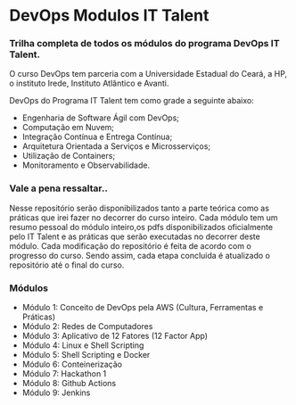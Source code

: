 # DevOps Modulos IT Talent
### Trilha completa de todos os módulos do programa DevOps IT Talent.

O curso DevOps tem parceria com a Universidade Estadual do Ceará, a HP, o instituto Irede, Instituto Atlântico e Avanti. 

DevOps do Programa IT Talent tem como grade a seguinte abaixo:
- Engenharia de Software Ágil com DevOps;
- Computação em Nuvem;
- Integração Contínua e Entrega Contínua;
- Arquitetura Orientada a Serviços e   Microsserviços;
- Utilização de Containers;
- Monitoramento e Observabilidade.

### Vale a pena ressaltar..
Nesse repositório serão disponibilizados tanto a parte teórica como as práticas que irei fazer no decorrer do curso inteiro. Cada módulo tem um resumo pessoal 
do módulo inteiro,os pdfs disponibilizados oficialmente pelo IT Talent e as práticas que serão executadas no decorrer deste módulo.
Cada modificação do repositório é feita de acordo com o progresso do curso. Sendo assim, cada etapa concluida é atualizado o repositório
até o final do curso.

### Módulos
- Módulo 1: Conceito de DevOps pela AWS (Cultura, Ferramentas e Práticas)
- Módulo 2: Redes de Computadores
- Módulo 3: Aplicativo de 12 Fatores (12 Factor App)
- Módulo 4: Linux e Shell Scripting
- Módulo 5: Shell Scripting e Docker
- Módulo 6: Conteinerização
- Módulo 7: Hackathon 1
- Módulo 8: Github Actions
- Módulo 9: Jenkins

